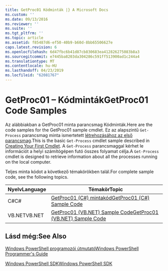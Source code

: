 ```yaml
---
title: GetProc01 Kódminták |} A Microsoft Docs
ms.custom: ''
ms.date: 09/13/2016
ms.reviewer: ''
ms.suite: ''
ms.tgt_pltfrm: ''
ms.topic: article
ms.assetid: f85487d6-ef50-40b9-b60d-8bb65506627e
caps.latest.revision: 6
ms.openlocfilehash: 6d47fbc6b41d87cb830683ea412826275083b8a3
ms.sourcegitcommit: e7445ba8203da304286c591ff513900ad1c244a4
ms.translationtype: MT
ms.contentlocale: hu-HU
ms.lasthandoff: 04/23/2019
ms.locfileid: "62081767"
---
```

# <a name="getproc01-code-samples"></a><span data-ttu-id="17cb6-102">GetProc01 – Kódminták</span><span class="sxs-lookup"><span data-stu-id="17cb6-102">GetProc01 Code Samples</span></span>

<span data-ttu-id="17cb6-103">Az alábbiakban a GetProc01 minta parancsmag Kódminták.</span><span class="sxs-lookup"><span data-stu-id="17cb6-103">Here are the code samples for the GetProc01 sample cmdlet.</span></span> <span data-ttu-id="17cb6-104">Ez az alapszintű `Get-Process` parancsmag minta ismertetett [létrehozásához az első parancsmag](../cmdlet/creating-a-cmdlet-without-parameters.md).</span><span class="sxs-lookup"><span data-stu-id="17cb6-104">This is the basic `Get-Process` cmdlet sample described in [Creating Your First Cmdlet](../cmdlet/creating-a-cmdlet-without-parameters.md).</span></span> <span data-ttu-id="17cb6-105">A `Get-Process` parancsmaggal kérhet le információt a helyi számítógépen futó összes folyamat célja.</span><span class="sxs-lookup"><span data-stu-id="17cb6-105">A `Get-Process` cmdlet is designed to retrieve information about all the processes running on the local computer.</span></span>

<span data-ttu-id="17cb6-106">Teljes minta kódot a következő témakörökben talál.</span><span class="sxs-lookup"><span data-stu-id="17cb6-106">For complete sample code, see the following topics.</span></span>

|<span data-ttu-id="17cb6-107">Nyelv</span><span class="sxs-lookup"><span data-stu-id="17cb6-107">Language</span></span>|<span data-ttu-id="17cb6-108">Témakör</span><span class="sxs-lookup"><span data-stu-id="17cb6-108">Topic</span></span>|
|--------------|-----------|
|<span data-ttu-id="17cb6-109">C#</span><span class="sxs-lookup"><span data-stu-id="17cb6-109">C#</span></span>|[<span data-ttu-id="17cb6-110">GetProc01 (C#) mintakód</span><span class="sxs-lookup"><span data-stu-id="17cb6-110">GetProc01 (C#) Sample Code</span></span>](./getproc01-csharp-sample-code.md)|
|<span data-ttu-id="17cb6-111">VB.NET</span><span class="sxs-lookup"><span data-stu-id="17cb6-111">VB.NET</span></span>|[<span data-ttu-id="17cb6-112">GetProc01 (VB.NET) Sample Code</span><span class="sxs-lookup"><span data-stu-id="17cb6-112">GetProc01 (VB.NET) Sample Code</span></span>](./getproc01-vb-net-sample-code.md)|

## <a name="see-also"></a><span data-ttu-id="17cb6-113">Lásd még:</span><span class="sxs-lookup"><span data-stu-id="17cb6-113">See Also</span></span>

[<span data-ttu-id="17cb6-114">Windows PowerShell programozói útmutató</span><span class="sxs-lookup"><span data-stu-id="17cb6-114">Windows PowerShell Programmer's Guide</span></span>](./windows-powershell-programmer-s-guide.md)

[<span data-ttu-id="17cb6-115">Windows PowerShell SDK</span><span class="sxs-lookup"><span data-stu-id="17cb6-115">Windows PowerShell SDK</span></span>](../windows-powershell-reference.md)